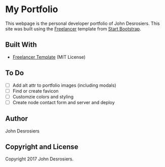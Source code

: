 # My Portfolio
This webpage is the personal developer portfolio of John Desrosiers. This site was built using the [Freelancer](https://startbootstrap.com/template-overviews/freelancer/) template from [Start Bootstrap](https://startbootstrap.com/).

## Built With
* [Freelancer Template](https://startbootstrap.com/template-overviews/freelancer/) (MIT License)

## To Do
- [ ] Add alt attr to portfolio images (including modals)
- [ ] Find or create favicon
- [ ] Customzie colors and styling
- [ ] Create node contact form and server and deploy

## Author
John Desrosiers

## Copyright and License
Copyright 2017 John Desrosiers.
